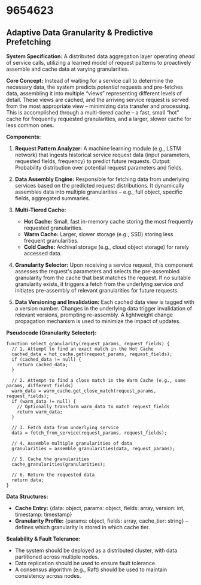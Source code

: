 # 9654623

## Adaptive Data Granularity & Predictive Prefetching

**System Specification:** A distributed data aggregation layer operating *ahead* of service calls, utilizing a learned model of request patterns to proactively assemble and cache data at varying granularities.

**Core Concept:**  Instead of waiting for a service call to determine the necessary data, the system predicts *potential* requests and pre-fetches data, assembling it into multiple “views” representing different levels of detail. These views are cached, and the arriving service request is served from the most appropriate view – minimizing data transfer and processing.  This is accomplished through a multi-tiered cache – a fast, small “hot” cache for frequently requested granularities, and a larger, slower cache for less common ones.

**Components:**

1.  **Request Pattern Analyzer:** A machine learning module (e.g., LSTM network) that ingests historical service request data (input parameters, requested fields, frequency) to predict future requests.  Output: Probability distribution over potential request parameters and fields.

2.  **Data Assembly Engine:**  Responsible for fetching data from underlying services based on the predicted request distributions.  It dynamically assembles data into multiple granularities – e.g., full object, specific fields, aggregated summaries.

3.  **Multi-Tiered Cache:**
    *   **Hot Cache:** Small, fast in-memory cache storing the most frequently requested granularities.
    *   **Warm Cache:** Larger, slower storage (e.g., SSD) storing less frequent granularities.
    *   **Cold Cache:**  Archival storage (e.g., cloud object storage) for rarely accessed data.

4.  **Granularity Selector:**  Upon receiving a service request, this component assesses the request's parameters and selects the pre-assembled granularity from the cache that best matches the request. If no suitable granularity exists, it triggers a fetch from the underlying service *and* initiates pre-assembly of relevant granularities for future requests.

5. **Data Versioning and Invalidation:** Each cached data view is tagged with a version number. Changes in the underlying data trigger invalidation of relevant versions, prompting re-assembly. A lightweight change propagation mechanism is used to minimize the impact of updates.

**Pseudocode (Granularity Selector):**

```
function select_granularity(request_params, request_fields) {
  // 1. Attempt to find an exact match in the Hot Cache
  cached_data = hot_cache.get(request_params, request_fields);
  if (cached_data != null) {
    return cached_data;
  }

  // 2. Attempt to find a close match in the Warm Cache (e.g., same params, different fields)
  warm_data = warm_cache.get_close_match(request_params, request_fields);
  if (warm_data != null) {
    // Optionally transform warm_data to match request_fields
    return warm_data;
  }

  // 3. Fetch data from underlying service
  data = fetch_from_service(request_params, request_fields);

  // 4. Assemble multiple granularities of data
  granularities = assemble_granularities(data, request_params);

  // 5. Cache the granularities
  cache_granularities(granularities);

  // 6. Return the requested data
  return data;
}
```

**Data Structures:**

*   **Cache Entry:**  {data: object, params: object, fields: array, version: int, timestamp: timestamp}
*   **Granularity Profile:** {params: object, fields: array, cache_tier: string} – defines which granularity is stored in which cache tier.

**Scalability & Fault Tolerance:**

*   The system should be deployed as a distributed cluster, with data partitioned across multiple nodes.
*   Data replication should be used to ensure fault tolerance.
*   A consensus algorithm (e.g., Raft) should be used to maintain consistency across nodes.